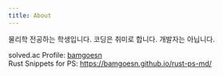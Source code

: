 ```yaml
---
title: About
---
```


물리학 전공하는 학생입니다. 코딩은 취미로 합니다. 개발자는 아닙니다.

solved.ac Profile: [bamgoesn](https://solved.ac/profile/bamgoesn) \
Rust Snippets for PS: <https://bamgoesn.github.io/rust-ps-md/>